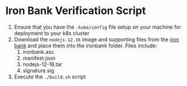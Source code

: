 # Iron Bank Verification Script

1. Ensure that you have the `.kube/config` file setup on your machine for deployment to your k8s cluster
2. Download the `nodejs-12.16` image and supporting files from the [iron bank](https://ironbank.dsop.io/) and place them into the ironbank folder. Files include:
   1. ironbank.asc
   2. manifest.json
   3. nodejs-12-16.tar
   4. signature.sig
3. Execute the `./build.sh` script
